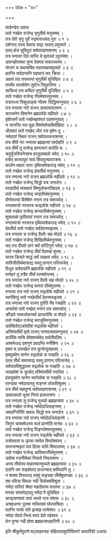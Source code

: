 +++
title = "४०"

+++

मार्कण्डेय उवाच  
ततो गच्छेत राजेन्द्र भृगुतीर्थ मनुत्तमम् ।  
तत्र देवो भृगुः पुर्वं रुद्रमाराधयत् पुरा ॥ १ ॥  
दर्शनात् तस्य देवस्य सद्यः पापात् प्रमुच्यते ।  
एतत् क्षेत्रं सुविपुलं सर्वपापप्रणाशनम् ॥ २ ॥  
तत्र स्नात्वा दिवं यान्ति ये मृतास्ते ऽपुनर्भवाः ।  
उपानहोस्तथा युग्मं देयमन्नं सकाञ्चनम् ।  
भोजनं च यथाशक्ति तदस्याक्षयमुच्यते ॥ ३ ॥  
क्षरन्ति सर्वदानानि यज्ञदानं तपः क्रिया ।  
अक्षयं तत् तपस्तप्तं भृगुतीर्थे युधिष्ठिर ॥ ४ ॥  
तस्यैव तपसोग्रेण तुष्टेन त्रिपुरारिणा ।  
सान्निध्यं तत्र कथितं भृगुतीर्थे युधिष्ठिर ॥ ५ ॥  
ततो गच्छेत राजेन्द्र गौतमेश्वरमुत्तमम् ।  
यत्राराध्य त्रिशूलाङ्कं गौतमः सिद्धिमाप्नुयात् ॥ ६ ॥  
तत्र स्नात्वा नरो राजन् उपवासपरायणः ।  
काञ्चनेन विमानेन ब्रह्मलोके महीयते ॥ ७ ॥  
वृषोत्सर्गं ततो गच्छेच्छाश्वतं पदमाप्नुयात् ।  
न जानन्ति नरा मूढा विष्णोर्मायाविमोहिताः ॥ ८ ॥  
धौतपापं ततो गच्छेद् धौतं यत्र वृषेण तु ।  
नर्मदायां स्थितं राजन् सर्वपातकनाशनम् ।  
तत्र तीर्थे नरः स्नात्वा ब्रह्महत्यां व्यपोहति ॥ ९ ॥  
तत्र तीर्थे तु राजेन्द्र प्राणत्यागं करोति यः ।  
चतुर्भुजस्त्रिनेत्रश्च हरतुल्यबलो भवेत् ॥ १० ॥  
वसेत् कल्पायुतं साग्रं शिवतुल्यपराक्रमः ।  
कालेन महता जातः पृथिव्यामेकराड् भवेत् ॥ ११ ॥  
ततो गच्छेत राजेन्द्र हंसतीर्थ मनुत्तमम् ।  
तत्र स्नात्वा नरो राजन् ब्रह्मलोके महीयते ॥ १२ ॥  
ततो गच्छेत राजेन्द्र सिद्धो यत्र जनार्दनः ।  
वराहतीर्थ माख्यातं विष्णुलोकगतिप्रदम् ॥ १३ ॥  
ततो गच्छेत राजेन्द्र चन्द्रतीर्थमनुत्तमम् ।  
पौर्णमास्यां विशेषेण स्नानं तत्र समाचरेत् ।  
स्नातमात्रो नरस्तत्र चन्द्रलोके महीयते ॥ १४ ॥  
ततो गच्छेत राजेन्द्र कन्यातीर्थमनुत्तमम् ।  
शुक्लपक्षे तृतीयायां स्नानं तत्र समाचरेत् ।  
स्नातमात्रो नरस्तत्र पृथिव्यामेकराड् भवेत् ॥ १५ ॥  
देवतीर्थ ततो गच्छेत् सर्वदेवनमकृतम् ।  
तत्र स्नात्वा च राजेन्द्र दैवतैः सह मोदते ॥ १६ ॥  
ततो गच्छेत राजेन्द्र शिखितीर्थमनुत्तमम् ।  
यत् तत्र दीयते दानं सर्वं कोटिगुणं भवेत् ॥ १७ ॥  
ततो गच्छेत राजेन्द्र तीर्थं पैतामहं शुभम् ।  
यत्तत्र क्रियते श्राद्धं सर्वं तदक्षयं भवेत् ॥ १८ ॥  
सावित्रीतीर्थमासाद्य यस्तु प्राणान् परित्यजेत् ।  
विधूय सर्वपापानि ब्रह्मलोके महीयते ॥ १९ ॥  
मनोहरं तु तत्रैव तीर्थं परमशोभनम् ।  
तत्र स्नात्वा नरो राजन् दैवतैः सह मोदते ॥ २० ॥  
ततो गच्छेत राजेन्द्र मानसं तीर्थमुत्तमम् ।  
स्नात्वा तत्र नरो राजन् रुद्रलोके महीयते ॥ २१ ॥  
स्वर्गबिन्दुं ततो गच्छेत्तीर्थं देवनमस्कृतम् ।  
तत्र स्नात्वा नरो राजन् दुर्गतिं नैव गच्छति ॥ २२ ॥  
अप्सरेशं ततो गच्छेत् स्नानं तत्र समाचरेत् ।  
क्रीडते नाकलोकस्थो ह्यप्सरोभिः स मोदते ॥ २३ ॥  
ततो गच्छेत राजेन्द्र भारभूतिमनुत्तमम् ।  
उपोषितोर्ऽचयेदीशं रुद्रलोके महीयते ।  
अस्मिंस्तीर्थे मृतो राजन् गाणपत्यमवाप्नुयात् ॥ २४ ॥  
कार्तिके मासि देवेशमर्चयेत् पार्वतीपतिम् ।  
अश्वमेधाद् दशगुणं प्रवदन्ति मनीषिणः ॥ २५ ॥  
वृषभं यः प्रयच्छेत तत्र कुन्देन्दुसप्रभम् ।  
वृषयुक्तेन यानेन रुद्रलोकं स गच्छति ॥ २६ ॥  
एतत् तीर्थं समासाद्य यस्तु प्राणान् परित्यजेत् ।  
सर्वपापविशुद्धात्मा रुद्रलोकं स गच्छति ॥ २७ ॥  
जलप्रवेशं यः कुर्यात् तस्मिंस्तीर्थे नराधिप ।  
हंसयुक्तेन यानेन स्वर्गलोकं स गच्छति ॥ २८ ॥  
एरण्ड्या नर्मदायास्तु सङ्गमं लोकविश्रुतम् ।  
तत्र तीर्थं महापुण्यं सर्वपापप्रणाशनम् ॥ २९ ॥  
उपवासपरो भूत्वा नित्यं व्रतपरायणः ।  
तत्र स्नात्वा तु राजेन्द्र मुच्यते ब्रह्महत्यया ॥ ३० ॥  
ततो गच्छेत राजेन्द्र नर्मदोदधिसङ्गमम् ।  
जमदग्निरिति ख्यातः सिद्धो यत्र जनार्दनः ॥ ३१ ॥  
तत्र स्नात्वा नरो राजन् नर्मदोदधिसङ्गमे ।  
त्रिगुणं चाश्वमेधस्य फलं प्राप्नोति मानवः ॥ ३२ ॥  
ततो गच्छेत राजेन्द्र पिङ्गलेश्वरमुत्तमम् ।  
तत्र स्नात्वा नरो राजन् रुद्रलोके महीयते ॥ ३३ ॥  
तत्रोपवासं यः कृत्वा पश्येत विमलेश्वरम् ।  
सप्तजन्मकृतं पापं हित्वा याति शिवालयम् ॥ ३४ ॥  
ततो गच्छेत राजेन्द्र आलिकातीर्थमुत्तमम् ।  
उपोष्य रजनीमेकां नियतो नियताशनः ।  
अस्य तीर्थस्य माहात्म्यान्मुच्यते ब्रह्महत्यया ॥ ३५ ॥  
एतानि तव सङ्क्षेपात् प्राधान्यात् कथितानि तु ।  
न शक्या विस्तराद् वक्तुं सङ्ख्या तीर्थेषुपाण्डव ॥ ३६ ॥  
एषा पवित्रा विमला नदी त्रैलोक्यविश्रुता ।  
नर्मदा सरितां श्रेष्ठा महादेवस्य वल्लभा ॥ ३७ ॥  
मनसा संस्मरेद्यस्तु नर्मदां वै युधिष्ठिर ।  
चान्द्रायणशतं साग्रं लभते नात्र संशयः ॥ ३८ ॥  
अश्रद्दधानाः पुरुषा नास्तिक्यं घोरमाश्रिताः ।  
पतन्ति नरके घोरे इत्याह परमेश्वरः ॥ ३९ ॥  
नर्मदां सेवते नित्यं स्वयं देवो महेश्वरः ।  
तेन पुण्या नदी ज्ञेया ब्रह्महत्यापहारिणी ॥ ४० ॥  
    
इति श्रीकूर्मपुराणे षट्साहस्त्र्यां संहितायामुपरिविभागे चत्वारिंशो ऽध्यायः  
    